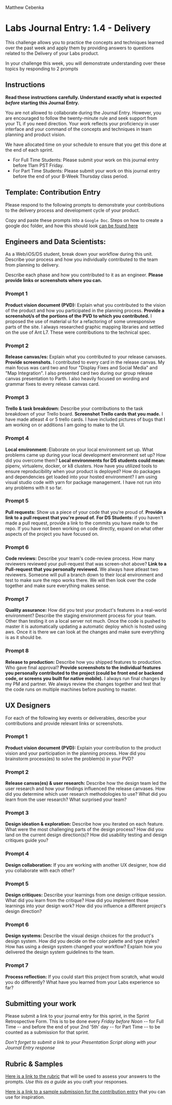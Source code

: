 Matthew Cebenka
# Labs Journal Entry: 1.4 - Delivery

This challenge allows you to practice the concepts and techniques learned over the past week and apply them by providing answers to questions related to the Delivery of your Labs product.

In your challenge this week, you will demonstrate understanding over these topics by responding to 2 prompts

## Instructions

**Read these instructions carefully. Understand exactly what is expected _before_ starting this Journal Entry.**

You are not allowed to collaborate during the Journal Entry. However, you are encouraged to follow the twenty-minute rule and seek support from your TL if you need direction. Your work reflects your proficiency in user interface and your command of the concepts and techniques in team planning and product vision.

We have allocated time on your schedule to ensure that you get this done at the end of each sprint.

- For Full Time Students: Please submit your work on this journal entry before 11am PST Friday.
- For Part Time Students: Please submit your work on this journal entry before the end of your B-Week Thursday class period.

## Template: Contribution Entry

Please respond to the following prompts to demonstrate your contributions to the delivery process and development cycle of your product.

Copy and paste these prompts into a `Google Doc`. Steps on how to create a google doc folder, and how this should look [can be found here](https://www.notion.so/lambdaschool/Labs-Journal-Entry-Submission-Logistics-a6003eb8288b4fd1af0fb40a1a42d278)

## Engineers and Data Scientists:

As a Web/iOS/DS student, break down your workflow during this unit. Describe your process and how you individually contributed to the team from planning to delivery.

Describe each phase and how you contributed to it as an engineer. **Please provide links or screenshots where you can.**

### Prompt 1

**Product vision document (PVD):** Explain what you contributed to the vision of the product and how you participated in the planning process. **Provide a screenshot/s of the portions of the PVD to which you contributed.**
I proposed the use of material ui for a refactoring of some unresponsive parts of the site. I always researched graphic mapping libraries and settled on the use of Ant L7. These were contributions to the technical spec.

### Prompt 2

**Release canvas/es:** Explain what you contributed to your release canvases. **Provide screenshots.**
I contributed to every card in the release canvas. My main focus was card two and four "Display Fixes and Social Media" and "Map Integration". I also presented card two during our group release canvas presentation to Parth. I also heavily focused on wording and grammar fixes to every release canvas card.
### Prompt 3

**Trello & task breakdown:** Describe your contributions to the task breakdown of your Trello board. **Screenshot Trello cards that you made.**
I have made atleast 4 or 5 trello cards. I have included pictures of bugs that I am working on or additions I am going to make to the UI. 

### Prompt 4

**Local environment:** Elaborate on your local environment set up. What problems came up during your local development environment set up? How did you overcome them? 
**Local environments for DS students could mean:** pipenv, virtualenv, docker, or k8 clusters. How have you utilized tools to ensure reproducibility when your product is deployed? How do packages and dependencies get loaded into your hosted environment?
I am using visual studio code with yarn for package management. I have not run into any problems with it so far. 

### Prompt 5

**Pull requests:** Show us a piece of your code that you're proud of. **Provide a link to a pull request that you're proud of.**
**For DS Students:** if you haven't made a pull request, provide a link to the commits you have made to the repo. If you have not been working on code directly, expand on what other aspects of the project you have focused on.

### Prompt 6

**Code reviews:** Describe your team's code-review process. How many reviewers reviewed your pull-request that was screen-shot above? **Link to a Pull-request that you personally reviewed.**
We always have atleast two reviewers. Someone will pull a branch down to their local environment and test to make sure the repo works there. We will then look over the code together and make sure everything makes sense.

### Prompt 7

**Quality assurance:** How did you test your product's features in a real-world environment? Describe the staging environment process for your team.
Other than testing it on a local server not much. Once the code is pushed to master it is automatically updating a automatic deploy which is hosted using aws. Once it is there we can look at the changes and make sure everything is as it should be.

### Prompt 8

**Release to production:** Describe how you shipped features to production. Who gave final approval? **Provide screenshots to the individual features you personally contributed to the project (could be front end or backend code, or screens you built for native mobile).**
I always run final changes by my PM and partner. We always review the changes together and test that the code runs on multiple machines before pushing to master. 


## UX Designers

For each of the following key events or deliverables, describe your contributions and provide relevant links or screenshots.

### Prompt 1

**Product vision document (PVD):** Explain your contribution to the product vision and your participation in the planning process. How did you brainstorm process(es) to solve the problem(s) in your PVD?

### Prompt 2

**Release canvas(es) & user research:** Describe how the design team led the user research and how your findings influenced the release canvases. How did you determine which user research methodologies to use? What did you learn from the user research? What surprised your team?

### Prompt 3

**Design ideation & exploration:** Describe how you iterated on each feature. What were the most challenging parts of the design process? How did you land on the current design direction(s)? How did usability testing and design critiques guide you?

### Prompt 4

**Design collaboration:** If you are working with another UX designer, how did you collaborate with each other?

### Prompt 5

**Design critiques:** Describe your learnings from one design critique session. What did you learn from the critique? How did you implement those learnings into your design work? How did you influence a different project's design direction?

### Prompt 6

**Design systems:** Describe the visual design choices for the product's design system. How did you decide on the color palette and type styles? How has using a design system changed your workflow? Explain how you delivered the design system guidelines to the team.

### Prompt 7

**Process reflection:** If you could start this project from scratch, what would you do differently? What have you learned from your Labs experience so far?

## Submitting your work

Please submit a link to your journal entry for this sprint, in the Sprint Retrospective Form. This is to be done every _Friday before Noon_ -- for Full Time -- and before the end of your 2nd '5th' day -- for Part Time -- to be counted as a submission for that sprint.

_Don't forget to submit a link to your *Presentation Script* along with your Journal Entry response_

## Rubric & Samples

[Here is a link to the rubric](https://www.notion.so/lambdaschool/Unit-1-Rubric-b7b86fc8fa5d4a578739ca63072a5b13) that will be used to assess your answers to the prompts. _Use this as a guide_ as you craft your responses.

[Here is a link to a sample submission for the contribution entry](https://www.notion.so/lambdaschool/1-4-Contribution-Entry-Delivery-3a1f230d67824ae2bf5d18c91eca0f5c) that you can use for inspiration.
